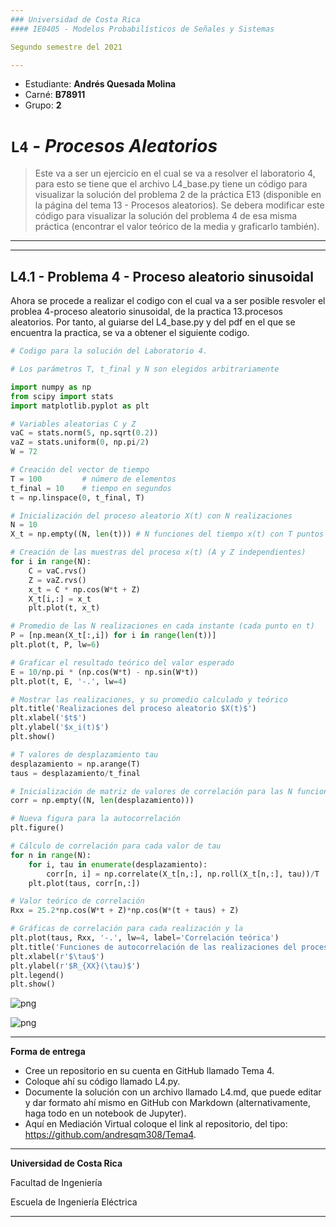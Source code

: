 ```yaml
---
### Universidad de Costa Rica
#### IE0405 - Modelos Probabilísticos de Señales y Sistemas

Segundo semestre del 2021

---
```


[comment]: <> (Modificar esta sección con datos personales)

* Estudiante: **Andrés Quesada Molina**
* Carné: **B78911**
* Grupo: **2**

# `L4` - *Procesos Aleatorios*

> Este va a ser un ejercicio en el cual se va a resolver el laboratorio 4, para esto se tiene que el archivo L4_base.py tiene un código para visualizar la solución del problema 2 de la práctica E13 (disponible en la página del tema 13 - Procesos aleatorios). Se debera modificar este código para visualizar la solución del problema 4 de esa misma práctica (encontrar el valor teórico de la media y graficarlo también).



---

---
## L4.1 - Problema 4 - Proceso aleatorio sinusoidal


Ahora se procede a realizar el codigo con el cual va a ser posible resvoler el problea 4-proceso aleatorio sinusoidal, de la practica 13.procesos aleatorios. Por tanto, al guiarse del L4_base.py y del pdf en el que se encuentra la practica, se va a obtener el siguiente codigo.


```python
# Codigo para la solución del Laboratorio 4.

# Los parámetros T, t_final y N son elegidos arbitrariamente

import numpy as np
from scipy import stats
import matplotlib.pyplot as plt

# Variables aleatorias C y Z
vaC = stats.norm(5, np.sqrt(0.2))
vaZ = stats.uniform(0, np.pi/2)
W = 72 

# Creación del vector de tiempo
T = 100			# número de elementos
t_final = 10	# tiempo en segundos
t = np.linspace(0, t_final, T)

# Inicialización del proceso aleatorio X(t) con N realizaciones
N = 10
X_t = np.empty((N, len(t)))	# N funciones del tiempo x(t) con T puntos

# Creación de las muestras del proceso x(t) (A y Z independientes)
for i in range(N):
	C = vaC.rvs()
	Z = vaZ.rvs()
	x_t = C * np.cos(W*t + Z)
	X_t[i,:] = x_t
	plt.plot(t, x_t)

# Promedio de las N realizaciones en cada instante (cada punto en t)
P = [np.mean(X_t[:,i]) for i in range(len(t))]
plt.plot(t, P, lw=6)

# Graficar el resultado teórico del valor esperado
E = 10/np.pi * (np.cos(W*t) - np.sin(W*t))
plt.plot(t, E, '-.', lw=4)

# Mostrar las realizaciones, y su promedio calculado y teórico
plt.title('Realizaciones del proceso aleatorio $X(t)$')
plt.xlabel('$t$')
plt.ylabel('$x_i(t)$')
plt.show()

# T valores de desplazamiento tau
desplazamiento = np.arange(T)
taus = desplazamiento/t_final

# Inicialización de matriz de valores de correlación para las N funciones
corr = np.empty((N, len(desplazamiento)))

# Nueva figura para la autocorrelación
plt.figure()

# Cálculo de correlación para cada valor de tau
for n in range(N):
	for i, tau in enumerate(desplazamiento):
		corr[n, i] = np.correlate(X_t[n,:], np.roll(X_t[n,:], tau))/T
	plt.plot(taus, corr[n,:])

# Valor teórico de correlación
Rxx = 25.2*np.cos(W*t + Z)*np.cos(W*(t + taus) + Z)

# Gráficas de correlación para cada realización y la
plt.plot(taus, Rxx, '-.', lw=4, label='Correlación teórica')
plt.title('Funciones de autocorrelación de las realizaciones del proceso')
plt.xlabel(r'$\tau$')
plt.ylabel(r'$R_{XX}(\tau)$')
plt.legend()
plt.show()
```


    
![png](output_2_0.png)
    



    
![png](output_2_1.png)
    


---
**Forma de entrega**

- Cree un repositorio en su cuenta en GitHub llamado Tema 4.
- Coloque ahí su código llamado L4.py.
- Documente la solución con un archivo llamado L4.md, que puede editar y dar formato ahí mismo en GitHub con Markdown (alternativamente, haga todo en un notebook de Jupyter).
- Aquí en Mediación Virtual coloque el link al repositorio, del tipo: https://github.com/andresqm308/Tema4.

---

**Universidad de Costa Rica**

Facultad de Ingeniería

Escuela de Ingeniería Eléctrica

---
